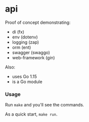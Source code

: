 # api

Proof of concept demonstrating:
- di (fx)
- env (dotenv)
- logging (zap)
- orm (ent)
- swagger (swaggo)
- web-framework (gin)

Also:
- uses Go 1.15
- is a Go module

### Usage
Run `make` and you'll see the commands.

As a quick start, `make run`.

